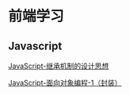 # 前端学习

## Javascript

[JavaScript-继承机制的设计思想](https://github.com/YinQY/frontEnd/tree/master/JavaScript/JavaScript-继承机制的设计思想.md)

[JavaScript-面向对象编程-1（封装）]([https://github.com/YinQY/frontEnd/blob/master/JavaScript/JavaScript-%E9%9D%A2%E5%90%91%E5%AF%B9%E8%B1%A1%E7%BC%96%E7%A8%8B-1%EF%BC%88%E5%B0%81%E8%A3%85%EF%BC%89.md](https://github.com/YinQY/frontEnd/blob/master/JavaScript/JavaScript-面向对象编程-1（封装）.md))

